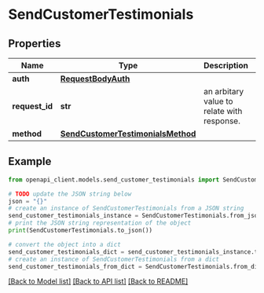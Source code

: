 # SendCustomerTestimonials


## Properties

Name | Type | Description | Notes
------------ | ------------- | ------------- | -------------
**auth** | [**RequestBodyAuth**](RequestBodyAuth.md) |  | 
**request_id** | **str** | an arbitary value to relate with response. | [optional] 
**method** | [**SendCustomerTestimonialsMethod**](SendCustomerTestimonialsMethod.md) |  | 

## Example

```python
from openapi_client.models.send_customer_testimonials import SendCustomerTestimonials

# TODO update the JSON string below
json = "{}"
# create an instance of SendCustomerTestimonials from a JSON string
send_customer_testimonials_instance = SendCustomerTestimonials.from_json(json)
# print the JSON string representation of the object
print(SendCustomerTestimonials.to_json())

# convert the object into a dict
send_customer_testimonials_dict = send_customer_testimonials_instance.to_dict()
# create an instance of SendCustomerTestimonials from a dict
send_customer_testimonials_from_dict = SendCustomerTestimonials.from_dict(send_customer_testimonials_dict)
```
[[Back to Model list]](../README.md#documentation-for-models) [[Back to API list]](../README.md#documentation-for-api-endpoints) [[Back to README]](../README.md)


